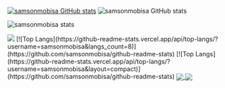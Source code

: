[![samsonmobisa GitHub stats](https://github-readme-stats.vercel.app/api?username=samsonmobisa)](https://github.com/samsonmobisa/github-readme-stats)
![samsonmobisa GitHub stats](https://github-readme-stats.vercel.app/api?username=samsonmobisa&count_private=true)

![samsonmobisa stats](https://github-readme-stats.vercel.app/api?username=samsonmobisa&show_icons=true)

<picture>
<source 
  srcset="https://github-readme-stats.vercel.app/api?username=samsonmobisa&show_icons=true&theme=dark"
  media="(prefers-color-scheme: dark)"
/>
<source
  srcset="https://github-readme-stats.vercel.app/api?username=samsonmobisa&show_icons=true"
  media="(prefers-color-scheme: light), (prefers-color-scheme: no-preference)"
/>
<img src="https://github-readme-stats.vercel.app/api?username=samsonmobisa&show_icons=true" />
</picture>
[![Top Langs](https://github-readme-stats.vercel.app/api/top-langs/?username=samsonmobisa&langs_count=8)](https://github.com/samsonmobisa/github-readme-stats)
[![Top Langs](https://github-readme-stats.vercel.app/api/top-langs/?username=samsonmobisa&layout=compact)](https://github.com/samsonmobisa/github-readme-stats)

<a href="https://github.com/samsonmobisa/github-readme-stats">
  <img align="center" src="https://github-readme-stats.vercel.app/api/pin/?username=samsonmobisa&repo=github-readme-stats" />
</a>
<a href="https://github.com/samsonmobisa/convoychat">
  <img align="center" src="https://github-readme-stats.vercel.app/api/pin/?username=samsonmobisa&repo=convoychat" />
</a>
